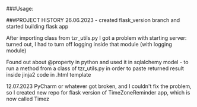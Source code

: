 ###Usage:
 

###PROJECT HISTORY
26.06.2023 - created flask_version branch and started building flask app

After importing class from tzr_utils.py I got a problem with starting server:
turned out, I had to turn off logging inside that module (with logging module)

Found out about @property in python and used it in sqlalchemy model -
to run a method from a class of tzr_utils.py in order to paste returned result
inside jinja2 code in .html template

12.07.2023
PyCharm or whatever got broken, and I couldn't fix the problem, 
so I created new repo for flask version of TimeZoneReminder app,
which is now called Timez

